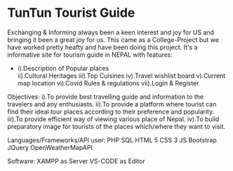 # TunTun Tourist Guide
Exchanging & Informing always been a keen interest and joy for US and bringing it been a great joy for us.
This came as a College-Project but we have worked pretty heafty and have been doing this project.
It's a informative site for tourism guide in NEPAL with features:
          <ul>
        <li>  i).Description of Popular places</li>
          ii).Cultural Heritages 
          iii).Top Cuisines
          iv).Travel wishlist board
          v).Current map location
          vi).Covid Rules & regulations
          vii).Login & Register
          </ul>
Objectives:
           i).To provide best travelling guide and information to the travelers and any enthusiasts.
           ii).To provide a platform where tourist can find their ideal tour places according to their preference and popularity.
           iii).To provide efficient way of viewing various place of Nepal.
           iv).To build preparatory image for tourists of the places which/where they want to visit.

Languages/Frameworks/API user:
        PHP
        SQL
        HTML 5 
        CSS 3
        JS
        Bootstrap
        JQuery
        OpenWeatherMapAPI

Software:
        XAMPP as Server
        VS-CODE as Editor
